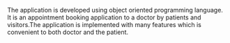 The application is developed using object oriented programming language. It is an appointment booking application to a doctor by patients and visitors.The application is implemented with many features which is convenient to both doctor and the patient.
